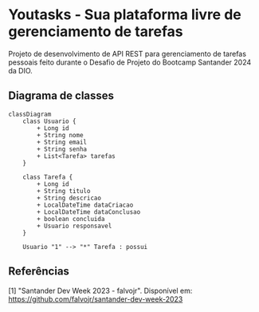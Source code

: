 # Youtasks - Sua plataforma livre de gerenciamento de tarefas

Projeto de desenvolvimento de API REST para gerenciamento de tarefas pessoais feito durante o Desafio de Projeto do Bootcamp Santander 2024 da DIO.

## Diagrama de classes

```mermaid
classDiagram
    class Usuario {
        + Long id
        + String nome
        + String email
        + String senha
        + List<Tarefa> tarefas
    }

    class Tarefa {
        + Long id
        + String titulo
        + String descricao
        + LocalDateTime dataCriacao
        + LocalDateTime dataConclusao
        + boolean concluida
        + Usuario responsavel
    }

    Usuario "1" --> "*" Tarefa : possui
```

## Referências

[1] "Santander Dev Week 2023 - falvojr". Disponível em: https://github.com/falvojr/santander-dev-week-2023